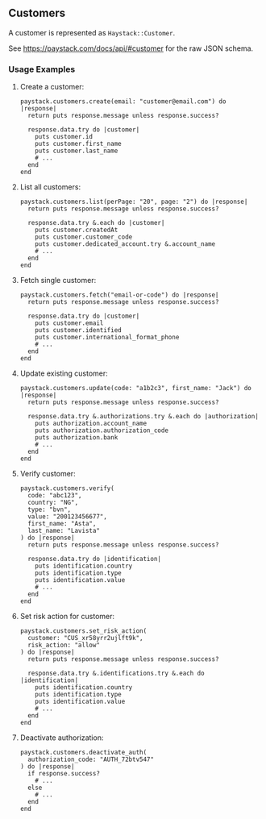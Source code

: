 ## Customers

A customer is represented as `Haystack::Customer`.

See <https://paystack.com/docs/api/#customer> for the raw JSON schema.

### Usage Examples

1. Create a customer:

   ```crystal
   paystack.customers.create(email: "customer@email.com") do |response|
     return puts response.message unless response.success?

     response.data.try do |customer|
       puts customer.id
       puts customer.first_name
       puts customer.last_name
       # ...
     end
   end
   ```

1. List all customers:

   ```crystal
   paystack.customers.list(perPage: "20", page: "2") do |response|
     return puts response.message unless response.success?

     response.data.try &.each do |customer|
       puts customer.createdAt
       puts customer.customer_code
       puts customer.dedicated_account.try &.account_name
       # ...
     end
   end
   ```

1. Fetch single customer:

   ```crystal
   paystack.customers.fetch("email-or-code") do |response|
     return puts response.message unless response.success?

     response.data.try do |customer|
       puts customer.email
       puts customer.identified
       puts customer.international_format_phone
       # ...
     end
   end
   ```

1. Update existing customer:

   ```crystal
   paystack.customers.update(code: "a1b2c3", first_name: "Jack") do |response|
     return puts response.message unless response.success?

     response.data.try &.authorizations.try &.each do |authorization|
       puts authorization.account_name
       puts authorization.authorization_code
       puts authorization.bank
       # ...
     end
   end
   ```

1. Verify customer:

   ```crystal
   paystack.customers.verify(
     code: "abc123",
     country: "NG",
     type: "bvn",
     value: "200123456677",
     first_name: "Asta",
     last_name: "Lavista"
   ) do |response|
     return puts response.message unless response.success?

     response.data.try do |identification|
       puts identification.country
       puts identification.type
       puts identification.value
       # ...
     end
   end
   ```

1. Set risk action for customer:

   ```crystal
   paystack.customers.set_risk_action(
     customer: "CUS_xr58yrr2ujlft9k",
     risk_action: "allow"
   ) do |response|
     return puts response.message unless response.success?

     response.data.try &.identifications.try &.each do |identification|
       puts identification.country
       puts identification.type
       puts identification.value
       # ...
     end
   end
   ```

1. Deactivate authorization:

   ```crystal
   paystack.customers.deactivate_auth(
     authorization_code: "AUTH_72btv547"
   ) do |response|
     if response.success?
       # ...
     else
       # ...
     end
   end
   ```
